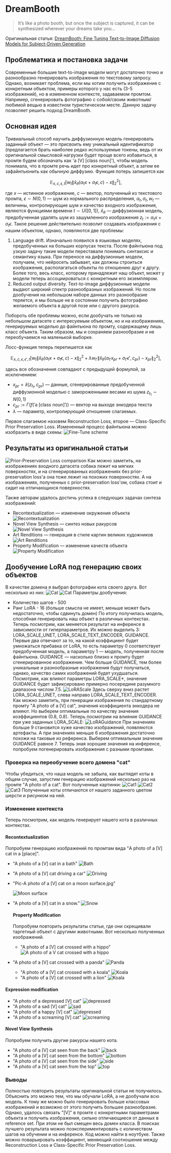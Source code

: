 # DreamBooth
>It’s like a photo booth, but once the subject is captured, it can be synthesized wherever your dreams take you…

Оригинальная статья: [DreamBooth: Fine Tuning Text-to-Image Diffusion Models for Subject-Driven Generation](https://arxiv.org/pdf/2208.12242.pdf)
## Проблематика и постановка задачи
Современные большие text-to-image модели могут достаточно точно и разнообразно генерировать изображения по текстовому запросу. Однако, возникает проблема, если мы хотим получить изображение с конкретным объектом, примеры которого у нас есть (3-5 изображений), но в измененном контексте, задаваемом промтом. Например, сгенерировать фотографию с собой/своим животным/любимой вещью в известном туристическом месте. Данную задачу позволяет решить подход DreamBooth.
## Основная идея
Тривиальный способ научить диффузионную модель генерировать заданный объект — это присвоить ему уникальный идентификатор (предлагается брать наиболее редко используемые токены, ведь от их оригинальной смысловой нагрузки будет проще всего избавиться, в промте будем обозначать как 'a \[V\] \[class noun\]'), чтобы модель понимала, что в промте речь идет про конкретный объект, а затем ее зафайнтьюнить как обычную диффузию. Функция потерь запишется как
```math
\mathbb{E}_{x, c, \epsilon, t} [w_t \|\hat{x}_\theta(\alpha_t x + \sigma_t \epsilon, c) - x\|_2^2],
```
где $x$ — истинное изображение, $c$ — вектор, полученный из текстового промта, $\epsilon \sim N(0, 1)$ — шум из нормального распределения, $\alpha_t, \sigma_t, w_t$ — величины, контролирующие шум и качество входного изображения, являются функциями времени $t \sim U([0, 1])$, $\hat{x}_\theta$ — диффузионная модель, предобученная удалять шум из зашумленного изображения $z_t := \alpha_t x + \sigma_t \epsilon$.
Такое решение действительно позволит создавать изображения с нашим объектом, однако, появляются две проблемы:
1. Language drift. Изначально появился в языковых моделях, предобученных на больших корпусах текста. После файнтьюна под узкую задачу такие модели переставали понимать синтаксис и семантику языка. При переносе на диффузионные модели, получаем, что нейросеть забывает, как должны строиться изображения, располагаться объекты по отношению друг к другу. Более того, весь класс, которому принадлежит наш объект, может у модели теперь ассоциироваться с конкретным его экземпляром.
2. Reduced output diversity. Text-to-image диффузионные модели выдают широкий спектр разнообразных изображений. Но после дообучения на небольшом наборе данных это разнообразие теряется, и мы больше не в состоянии получить фотографию желаемого объекта в другой позе или с другого ракурса.

Побороть обе проблемы можно, если дообучать не только на небольшом датасете с интересуемым объектом, но и на изображениях, генерируемых моделью до файнтьюна по промту, содержащему лишь класс объекта. Таким образом, мы и сохраняем разнообразие и не переобучаемся на маленькой выборке.

Лосс-функция теперь перепишется как
```math
\mathbb{E}_{x, c, \epsilon, \epsilon', t} [w_t \|\hat{x}_\theta(\alpha_t x + \sigma_t \epsilon, c) - x\|_2^2 + \lambda w_{t'} \|\hat{x}_\theta(\alpha_{t'} x_{pr} + \sigma_{t'} \epsilon', c_{pr}) - x_{pr}\|_2^2],
```
здесь все обозначения совпадают с предыдущей формулой, за исключением: 
* $x_{pr} = \hat{x}(z_{t_1}, c_{pr})$ — данные, сгенерированные предобученной диффузионной моделью с замороженными весами из шума $z_{t_1} \sim N(0, 1)$
* $c_{pr} := \Gamma(f('\text{a [class noun]}'))$ — вектор на выходе энкодера текста
* $\lambda$ — параметр, контролирующий отношение слагаемых.

Первое слагаемое назовем Reconstruction Loss, второе — Class-Specific Prior Preservation Loss. Измененный процесс файнтьюна можно изобразить в виде схемы:
![Fine-Tune scheme](images/fine-tune_scheme.png)
## Результаты из оригинальной статьи
![Prior-Preservation Loss comparison](images/prior-preservation_loss.png)
Как можно заметить, на изображениях входного датасета собака лежит на мягких поверхностях, и на сгенерированных изображениях без prior-preservation loss'а она тоже лежит на похожих поверхностях. А на изображениях, полученных с prior-preservation loss'ом, собака стоит и сидит на отличающихся поверхностях.

Также авторам удалось достичь успеха в следующих задачах синтеза изображений:
* Recontextualization — изменение окружения объекта
  ![Recontextualization](images/recontextualization.png)
* Novel View Synthesis — синтез новых ракурсов
  ![Novel View Synthesis](images/novel_view_synthesis.png)
* Art Renditions — генерация в стиле картин великих художников
  ![Art Renditions](images/art_renditions.png)
* Property Modification — изменение качеств объекта
  ![Property Modification](images/property_modification.png)

## Дообучение LoRA под генерацию своих объектов
В качестве домена я выбрал фотографии кота своего друга. Вот несколько из них:
![Cat](/train_data/instance/1.png)
![Cat](/train_data/instance/4.png)
Параметры дообучения:
* Количество шагов - 500
* Ранг LoRA - 16 (больше смысла не имеет, меньше может быть недостаточно, чтобы сдвинуть домен)
По итогу получилась модель, способная генерировать наш объект в различных контекстах.
Теперь посмотрим, как меняется результат на инференсе в зависимости от гиперпараметров. Их можно выделить 3: LORA_SCALE_UNET, LORA_SCALE_TEXT_ENCODER, GUIDANCE. Первые два отвечают за то, на какой коэффициент будет умножаться прибавка от LoRA, то есть параметру 0 соответствует предобученная модель, а параметру 1 — модель, полученная после файнтьюна. GUIDANCE — насколько близко к промту будет сгенерированное изображение. Чем больше GUIDANCE, тем более уникальные и разнообразные изображения будут получаться, однако, качество самих изображений будет ухудшаться.
Посмотрим, как влияют параметры LORA_SCALE*, значение GUIDANCE будет зафиксировано примерно посередине разумного диапазона числом 7.5.
![LoRAScale](images/inference/LoRAScale.png)
Здесь сверху вниз растет LORA_SCALE_UNET, слева направо LORA_SCALE_TEXT_ENCODER. Как можно заметить, при генерации изображения по стандартному промту "A photo of a [V] cat", значения коэффициента энкодера не влияют. Но выберем оптимальные по качеству значения коэффициентов (0.8, 0.8).
Теперь посмотрим на влияние GUIDANCE при уже заданных LORA_SCALE:
![LoRAGuidance](mages/inference/LoRAGuidance.png)
При значениях больше 9 становится хуже качество изображений, появляются артефакты. А при значениях меньше 6 изображения достаточно похожи на таковые из референса. Выберем оптимальным значение GUIDANCE равное 7.
Теперь зная хорошие значения на инференсе, попробуем погенерировать изображения с разными промтами.
### Проверка на переобучение всего домена "cat"
Чтобы убедиться, что наша модель не забыла, как выглядят коты в общем случае, запустим генерацию изображений несколько раз на промте "A photo of a cat". Вот полученные картинки:
![Cat1](images/inference/Pic-A_photo_of_a_cat-1.jpg)
![Cat2](images/inference/Pic-A_photo_of_a_cat-2.jpg)
![Cat3](images/inference/Pic-A_photo_of_a_cat-3.jpg)
Полученные коты отличаются от нашего заданного цветом шерсти и рисунком на ней.
### Изменение контекста
Теперь посмотрим, как модель генерирует нашего кота в различных контекстах.
#### Recontextualization
Попробуем генерацию изображений по промтам вида "A photo of a [V] cat in a [place]".
* "A photo of a [V] cat in a bath"
  ![Bath](images/inference/Pic-A_photo_of_a_[V]_cat_in_a_bath.jpg)
* "A photo of a [V] cat driving a car"
  ![Driving](images/inference/Pic-A_photo_of_a_[V]_cat_driving_a_car.jpg)
* "Pic-A photo of a [V] cat on a moon surface.jpg"
  
    ![Moon surface](Pic-A_photo_of_a_[V]_cat_on_a_moon_surface.jpg)
* "A photo of a [V] cat in a snow."
  ![Snow](images/inference/Pic-A_photo_of_a_[V]_cat_in_a_snow.jpg)
  #### Property Modification
  Попробуем повторить результаты статьи, где они скрещивали таргетный объект с другими животными. Вот несколько полученных изображений.
  * "A photo of a [V] cat crossed with a hippo"
    ![A photo of a V cat crossed with a hippo](images/inference/Pic-A_photo_of_a_[V]_cat_crossed_with_a_hippo.jpg)
* "A photo of a [V] cat crossed with a panda"
  ![Panda](images/inference/Pic-A_photo_of_a_[V]_cat_crossed_with_a_panda-1.jpg)
  * "A photo of a [V] cat crossed with a koala"
    ![Koala](images/inference/Pic-A_photo_of_a_[V]_cat_crossed_with_a_koala.jpg)
  * "A photo of a [V] cat crossed with a lion"
    ![Koala](images/inference/Pic-A_photo_of_a_[V]_cat_crossed_with_a_lion.jpg)
    
#### Expression modification
* "A photo of a depressed [V] cat"
  ![depressed](images/inference/Pic-A_photo_of_a_depressed_[V]_cat.jpg)
* "A photo of a sad [V] cat"
  ![sad](images/inference/Pic-A_photo_of_a_sad_[V]_cat.jpg)
* "A photo of a happy [V] cat"
  ![depressed](images/inference/Pic-A_photo_of_a_happy_[V]_cat.jpg)
* "A photo of a screaming [V] cat"
  ![screaming](images/inference/Pic-A_photo_of_a_screaming_[V]_cat.jpg)
#### Novel View Synthesis 
Попробуем получить другие ракурсы нашего кота.
* "A photo of a [V] cat seen from the back"
  ![back](images/inference/Pic-A_photo_of_a_[V]_cat_seen_from_the_back.jpg)
* "A photo of a [V] cat seen from the bottom"
  ![bottom](images/inference/Pic-A_photo_of_a_[V]_cat_seen_from_the_bottom.jpg)
* "A photo of a [V] cat seen from the side"
  ![side](images/inference/Pic-A_photo_of_a_[V]_cat_seen_from_the_side.jpg)
* "A photo of a [V] cat seen from the top"
  ![top](images/inference/Pic-A_photo_of_a_[V]_cat_seen_from_the_top.jpg)

### Выводы
Полностью повторить результаты оригинальной статьи не получилось. Объяснить это можно тем, что мы обучали LoRA, а не дообучали всю модель. К тому же можно было генерировать больше классовых изображений и возможно от этого получить большее разнообразие. Однако, удалось связать "[V]" в промте с конкретными параметрами объекта и получить изображения, сильно отличающиеся от данных в reference set. При этом не был смещен весь домен класса. В поисках лучшего результата можно поэкспериментировать с количеством шагов на обучении и на инференсе. Код можно найти в ноутбуке. Также можно поварьировать коэффициент, меняющий соотношение между Reconstruction Loss и Class-Specific Prior Preservation Loss.